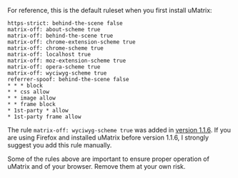 For reference, this is the default ruleset when you first install uMatrix:

    https-strict: behind-the-scene false
    matrix-off: about-scheme true
    matrix-off: behind-the-scene true
    matrix-off: chrome-extension-scheme true
    matrix-off: chrome-scheme true
    matrix-off: localhost true
    matrix-off: moz-extension-scheme true
    matrix-off: opera-scheme true
    matrix-off: wyciwyg-scheme true
    referrer-spoof: behind-the-scene false
    * * * block
    * * css allow
    * * image allow
    * * frame block
    * 1st-party * allow
    * 1st-party frame allow

The rule `matrix-off: wyciwyg-scheme true` was added in [version 1.1.6](https://github.com/gorhill/uMatrix/releases/tag/1.1.6). If you are using Firefox and installed uMatrix before version 1.1.6, I strongly suggest you add this rule manually.

Some of the rules above are important to ensure proper operation of uMatrix and of your browser. Remove them at your own risk.